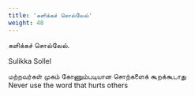 ```yaml
---
title: 'சுளிக்கச் சொல்லேல்'
weight: 48
---
```

 

சுளிக்கச் சொல்லேல்.

Sulikka Sollel

மற்றவர்கள் முகம் கோணும்படியான சொற்களைக் கூறக்கூடாது  
Never use the word that hurts others